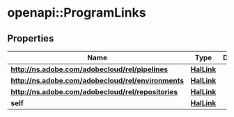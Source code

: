 # openapi::ProgramLinks

## Properties
Name | Type | Description | Notes
------------ | ------------- | ------------- | -------------
**http://ns.adobe.com/adobecloud/rel/pipelines** | [**HalLink**](HalLink.md) |  | [optional] 
**http://ns.adobe.com/adobecloud/rel/environments** | [**HalLink**](HalLink.md) |  | [optional] 
**http://ns.adobe.com/adobecloud/rel/repositories** | [**HalLink**](HalLink.md) |  | [optional] 
**self** | [**HalLink**](HalLink.md) |  | [optional] 


